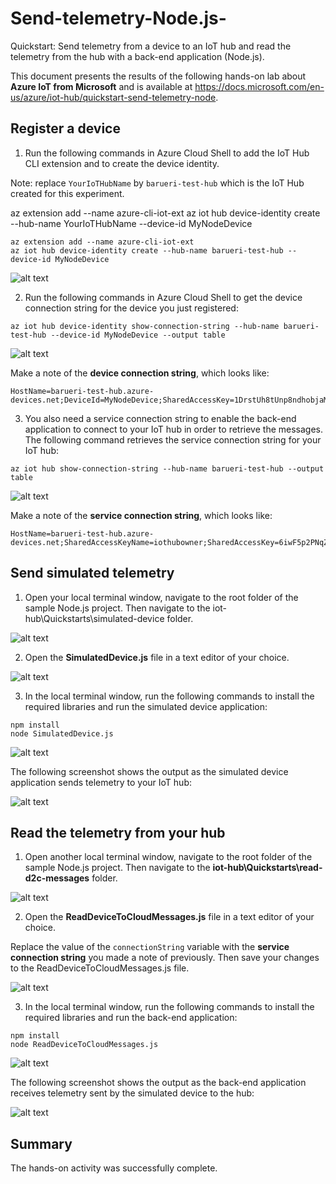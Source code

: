 # Send-telemetry-Node.js-
Quickstart: Send telemetry from a device to an IoT hub and read the telemetry from the hub with a back-end application (Node.js).   

This document presents the results of the following hands-on lab about **Azure IoT from Microsoft** and is available at https://docs.microsoft.com/en-us/azure/iot-hub/quickstart-send-telemetry-node.     


## Register a device
1. Run the following commands in Azure Cloud Shell to add the IoT Hub CLI extension and to create the device identity.

Note: replace `YourIoTHubName` by `barueri-test-hub` which is the IoT Hub created for this experiment.


az extension add --name azure-cli-iot-ext
az iot hub device-identity create --hub-name YourIoTHubName --device-id MyNodeDevice

```
az extension add --name azure-cli-iot-ext
az iot hub device-identity create --hub-name barueri-test-hub --device-id MyNodeDevice         
```

![alt text](https://github.com/marceloofernandes/Send-telemetry-Node.js-/blob/draft/Pictures/Screen%20Shot%202018-12-21%20at%2012.43.30.jpg)



2. Run the following commands in Azure Cloud Shell to get the device connection string for the device you just registered:     

```
az iot hub device-identity show-connection-string --hub-name barueri-test-hub --device-id MyNodeDevice --output table     
```
![alt text](https://github.com/marceloofernandes/Send-telemetry-Node.js-/blob/draft/Pictures/Screen%20Shot%202018-12-21%20at%2012.54.29.jpg)

Make a note of the **device connection string**, which looks like:    


```
HostName=barueri-test-hub.azure-devices.net;DeviceId=MyNodeDevice;SharedAccessKey=1DrstUh8tUnp8ndhobjaMYo4mbN4gYhm5pkdtzg2dms=
```


3. You also need a service connection string to enable the back-end application to connect to your IoT hub in order to retrieve the messages. The following command retrieves the service connection string for your IoT hub:     

```
az iot hub show-connection-string --hub-name barueri-test-hub --output table       
```

![alt text](https://github.com/marceloofernandes/Send-telemetry-Node.js-/blob/draft/Pictures/Screen%20Shot%202018-12-21%20at%2012.54.54.jpg)

Make a note of the **service connection string**, which looks like:      

```
HostName=barueri-test-hub.azure-devices.net;SharedAccessKeyName=iothubowner;SharedAccessKey=6iwF5p2PNqZrBxejs3FZPNlfPkznrUton9Dlnp0Kz/Y=
```

## Send simulated telemetry
1. Open your local terminal window, navigate to the root folder of the sample Node.js project. Then navigate to the iot-hub\Quickstarts\simulated-device folder.    

![alt text](https://github.com/marceloofernandes/Send-telemetry-Node.js-/blob/draft/Pictures/Screen%20Shot%202018-12-21%20at%2013.12.56.jpg)


2. Open the **SimulatedDevice.js** file in a text editor of your choice.   

![alt text](https://github.com/marceloofernandes/Send-telemetry-Node.js-/blob/draft/Pictures/Screen%20Shot%202018-12-21%20at%2013.20.55.jpg)


3. In the local terminal window, run the following commands to install the required libraries and run the simulated device application:   

```
npm install
node SimulatedDevice.js
```
![alt text](https://github.com/marceloofernandes/Send-telemetry-Node.js-/blob/draft/Pictures/Screen%20Shot%202018-12-21%20at%2013.24.17.jpg)


The following screenshot shows the output as the simulated device application sends telemetry to your IoT hub:    

![alt text](https://github.com/marceloofernandes/Send-telemetry-Node.js-/blob/draft/Pictures/Screen%20Shot%202018-12-21%20at%2013.24.52.jpg)


## Read the telemetry from your hub
1. Open another local terminal window, navigate to the root folder of the sample Node.js project. Then navigate to the **iot-hub\Quickstarts\read-d2c-messages** folder.

![alt text](https://github.com/marceloofernandes/Send-telemetry-Node.js-/blob/draft/Pictures/Screen%20Shot%202018-12-21%20at%2013.44.29.jpg)


2. Open the **ReadDeviceToCloudMessages.js** file in a text editor of your choice.     


Replace the value of the `connectionString` variable with the **service connection string** you made a note of previously. Then save your changes to the ReadDeviceToCloudMessages.js file.  

![alt text](https://github.com/marceloofernandes/Send-telemetry-Node.js-/blob/draft/Pictures/Screen%20Shot%202018-12-21%20at%2013.53.49.jpg)


3. In the local terminal window, run the following commands to install the required libraries and run the back-end application:

```
npm install
node ReadDeviceToCloudMessages.js
```

![alt text](https://github.com/marceloofernandes/Send-telemetry-Node.js-/blob/draft/Pictures/Screen%20Shot%202018-12-21%20at%2013.55.43.jpg)  


The following screenshot shows the output as the back-end application receives telemetry sent by the simulated device to the hub:    

![alt text](https://github.com/marceloofernandes/Send-telemetry-Node.js-/blob/draft/Pictures/Screen%20Shot%202018-12-21%20at%2013.56.43.jpg)  


## Summary

The hands-on activity was successfully complete.

